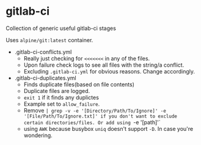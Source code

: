 # gitlab-ci
Collection of generic useful gitlab-ci stages

Uses `alpine/git:latest` container. 

* .gitlab-ci-conflicts.yml
  * Really just checking for `<<<<<<<` in any of the files.
  * Upon failure check logs to see all files with the string/a conflict.
  * Excluding `.gitlab-ci.yml` for obvious reasons. Change accordingly.
* .gitlab-ci-duplicates.yml
  * Finds duplicate files(based on file contents)
  * Duplicate files are logged.
  * `exit 1` if it finds any duplictes
  * Example set to `allow_failure`.
  * Remove `| grep -v -e '[Directory/Path/To/Ignore]' -e '[File/Path/To/Ignore.txt]' if you don't want to exclude certain directories/files. Or add using `-e '[path]'`
  * using `AWK` because busybox `uniq` doesn't support `-D`. In case you're wondering.
